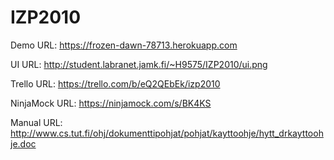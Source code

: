 # IZP2010

Demo URL: https://frozen-dawn-78713.herokuapp.com

UI URL: http://student.labranet.jamk.fi/~H9575/IZP2010/ui.png

Trello URL: https://trello.com/b/eQ2QEbEk/izp2010

NinjaMock URL: https://ninjamock.com/s/BK4KS

Manual URL: http://www.cs.tut.fi/ohj/dokumenttipohjat/pohjat/kayttoohje/hytt_drkayttoohje.doc
